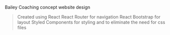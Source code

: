 Bailey Coaching concept website design

> Created using React
> React Router for navigation
> React Bootstrap for layout
> Styled Components for styling and to eliminate the need for css files
